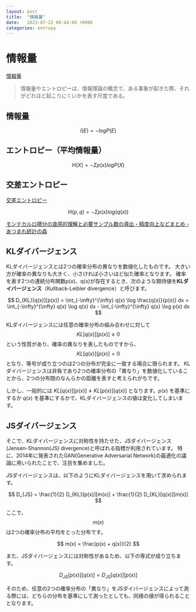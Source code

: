 ```yaml
---
layout: post
title:  "情報量"
date:   2023-07-22 00:44:00 +0900
categories: entropy
---
```


# 情報量

[情報量](https://ja.wikipedia.org/wiki/情報量#:~:text=情報量（じょうほうりょう,を表す尺度である。)

> 情報量やエントロピーは、情報理論の概念で、ある事象が起きた際、それがどれほど起こりにくいかを表す尺度である。

## 情報量

$$
I(E) = -logP(E)
$$

## エントロピー（平均情報量）

$$
H(X) = -\Sigma p(x)logP(X)
$$

## 交差エントロピー

[交差エントロピー](https://ja.wikipedia.org/wiki/交差エントロピー)

$$
H(p, q) = -\Sigma p(x)log(q(x))
$$

[モンテカルロ積分の直感的理解と必要サンプル数の導出・精度向上などまとめ - あつまれ統計の森](https://www.hello-statisticians.com/explain-terms-cat/monte_carlo1.html)

## KLダイバージェンス

KLダイバージェンスとは2つの確率分布の異なりを数値化したものです。
大きい方が確率の異なりも大きく、小さければ小さいほど似た確率となります。
確率を表す2つの連続分布関数p(x)、q(x)が存在するとき、次のような期待値を**KLダイバージェンス**（Kullback-Leibler divergence）と呼びます。

$$
D_{KL}[q(x)][p(x)] = \int_{-\infty}^{\infty} q(x) \log \frac{q(x)}{p(x)} dx = \int_{-\infty}^{\infty} q(x) \log q(x) dx - \int_{-\infty}^{\infty} q(x) \log p(x) dx
$$

KLダイバージェンスには任意の確率分布の組み合わせに対して $$KL[q(x)][p(x)] \ge 0$$ という性質があり、確率の異なりを表したものですから、$$KL[q(x)][p(x)] = 0$$ となり、等号が成り立つのは2つの分布が完全に一致する場合に限られます。
KLダイバージェンスは非負であり2つの確率分布の「異なり」を数値化していることから、2つの分布間のなんらかの距離を表すと考えられがちです。

しかし、一般的には $KL[q(x)][p(x)] \neq KL[p(x)][q(x)]$ となります。$p(x)$ を基準にするか $q(x)$ を基準にするかで、KLダイバージェンスの値は変化してしまいます。

## JSダイバージェンス

そこで、KLダイバージェンスに対称性を持たせた、JSダイバージェンス(Jensen-Shannon(JS) divergence)と呼ばれる指標が利用されています。
特に、2014年に発表されたGAN(Generative Adversarial Network)の最適化の議論に用いられたことで、注目を集めました。

JSダイバージェンスは、以下のようにKLダイバージェンスを用いて求められます。

$$
D_{JS} = \frac{1}{2} D_{KL}[p(x)][m(x)] + \frac{1}{2} D_{KL}[q(x)][m(x)]
$$

ここで、$$m(x)$$ は2つの確率分布の平均をとった分布です。

$$
m(x) = \frac{p(x) + q(x)}{2}
$$

また、JSダイバージェンスには対称性があるため、以下の等式が成り立ちます。

$$
D_{JS}[p(x)][q(x)] = D_{JS}[q(x)][p(x)]
$$

そのため、任意の2つの確率分布の「異なり」をJSダイバージェンスによって測る際には、どちらの分布を基準にして測ったとしても、同様の値が得られることとなります。

